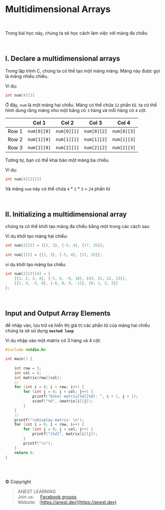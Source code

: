 # Multidimensional Arrays

<br />

Trong bài học này, chúng ta sẽ học cách làm việc với mảng đa chiều

<br />

## I. Declare a multidimensional arrays

Trong lập trình C, chúng ta có thể tạo một mảng mảng. Mảng này được gọi là mảng nhiều chiều.

Ví dụ:

```c
int num[4][3]
```

Ở đây, `num` là một mảng hai chiều. Mảng có thể chứa `12` phần tử. ta có thể hình dung rằng mảng như một bảng có `3` hàng và mỗi hàng có `4` cột.


|        | Col 1       |	Col 2      | Col 3       | Col 4       |
| :----: | ----------- | ----------- | ----------- | ----------- | 
|Row 1   | `num[0][0]` | `num[0][1]` | `num[0][2]` | `num[0][3]` | 
|Row 2	 | `num[1][0]` | `num[1][1]` | `num[1][2]` | `num[1][3]` | 
|Row 3   | `num[2][0]` | `num[2][1]` | `num[2][2]` | `num[2][3]` | 

Tương tự, bạn có thể khai báo một mảng ba chiều.

Ví dụ:

```c
int num[4][2][3]
```

Và mảng `num` này có thể chứa `4` * `2` * `3` = `24` phần tử

<br />

## II. Initializing a multidimensional array

chúng ta có thể khởi tạo mảng đa chiều bằng một trong các cách sau

Ví dụ khởi tạo mảng hai chiều:

```c
int num[3][2] = {{1, 3}, {-5, 4}, {17, 35}};
         
int num[][2] = {{1, 3}, {-5, 4}, {17, 35}};
```

ví dụ khởi tạo mảng ba chiều:

```c
int num[2][3][4] = {
    {{1, 2, 3, 4}, {-5, 6, -9, 18}, {43, 21, 22, 23}},
    {{1, 4, -5, 6}, {-6, 8, 9, -11}, {0, 1, 2, 3}}
};
```

<br />

## Input and Output Array Elements

để nhập vào, lưu trữ và hiển thị giá trị các phần tử của mảng hai chiều chúng ta sẽ sử dụng **`nested loop`**

Ví dụ nhập vào một matrix có 3 hàng và 4 cột:

```c
#include <stdio.h>

int main() {
	
    int row = 3;
	int col = 4;
	int matrix[row][col];
	//
	for (int i = 0; i < row; i++) {
		for (int j = 0; j < col; j++) {
			printf("Enter matrix[%d][%d]: ", i + 1, j + 1);
			scanf("%d", &matrix[i][j]);
		}
	}
	//
	printf("\nDisplay matrix: \n");
	for (int i = 0; i < row; i++) {
		for (int j = 0; j < col; j++) {
			printf("[%d]", matrix[i][j]);
		}
		printf("\n");
	}
	return 0;
}
```



<br />

##  

© Copyright
> ANEST LEARNING  
> Join us: &nbsp;&nbsp;&nbsp; [Facebook groups](https://www.facebook.com/groups/anest.learning/)  
> Website: &nbsp; [https://anest.dev](https://anest.dev)  
